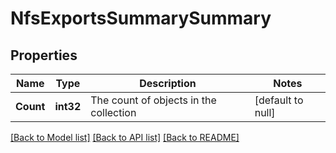 # NfsExportsSummarySummary

## Properties
Name | Type | Description | Notes
------------ | ------------- | ------------- | -------------
**Count** | **int32** | The count of objects in the collection | [default to null]

[[Back to Model list]](../README.md#documentation-for-models) [[Back to API list]](../README.md#documentation-for-api-endpoints) [[Back to README]](../README.md)


